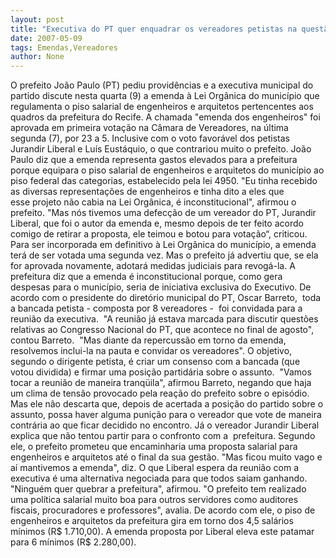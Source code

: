 ```yaml
---
layout: post
title: "Executiva do PT quer enquadrar os vereadores petistas na questão da emenda dos engenheiros"
date: 2007-05-09
tags: Emendas,Vereadores
author: None
---
```

O prefeito Jo&atilde;o Paulo (PT) pediu provid&ecirc;ncias e&nbsp;a executiva municipal do partido discute nesta&nbsp;quarta (9) a emenda &agrave; Lei Org&acirc;nica do munic&iacute;pio&nbsp;que regulamenta o piso salarial de engenheiros&nbsp;e arquitetos pertencentes aos quadros da&nbsp;prefeitura do Recife.
A chamada &quot;emenda dos engenheiros&quot; foi aprovada&nbsp;em primeira vota&ccedil;&atilde;o na C&acirc;mara de Vereadores, na&nbsp;&uacute;ltima segunda (7), por 23&nbsp;a 5. Inclusive&nbsp;com o voto&nbsp;favor&aacute;vel dos petistas Jurandir&nbsp;Liberal e Lu&iacute;s Eust&aacute;quio, o que contrariou&nbsp;muito o prefeito. 
Jo&atilde;o Paulo diz que a emenda representa gastos&nbsp;elevados para a prefeitura porque equipara o&nbsp;piso salarial de engenheiros e arquitetos do&nbsp;munic&iacute;pio ao piso federal das categorias,&nbsp;estabelecido pela lei 4950.
&quot;Eu tinha recebido as diversas representa&ccedil;&otilde;es&nbsp;de engenheiros e tinha dito a eles que esse&nbsp;projeto n&atilde;o cabia na Lei Org&acirc;nica, &eacute;&nbsp;inconstitucional&quot;, afirmou o prefeito. &quot;Mas n&oacute;s tivemos uma defec&ccedil;&atilde;o&nbsp;de um vereador do PT, Jurandir Liberal, que foi&nbsp;o autor da emenda e, mesmo depois de ter feito&nbsp;acordo comigo de retirar a proposta, ele teimou&nbsp;e botou para vota&ccedil;&atilde;o&ldquo;, criticou. 
Para ser incorporada em definitivo &agrave; Lei&nbsp;Org&acirc;nica do munic&iacute;pio, a emenda ter&aacute; de ser votada uma&nbsp;segunda vez. Mas o prefeito j&aacute;&nbsp;advertiu que, se ela for aprovada novamente, adotar&aacute; medidas judiciais para revog&aacute;-la.
A prefeitura diz que a emenda &eacute;&nbsp;inconstitucional porque, como gera despesas&nbsp;para o munic&iacute;pio, seria de iniciativa exclusiva&nbsp;do Executivo. 
De acordo com o presidente do diret&oacute;rio&nbsp;municipal do PT, Oscar Barreto,&nbsp; toda a bancada&nbsp;petista - composta por 8 vereadores -&nbsp; foi&nbsp;convidada para a reuni&atilde;o da executiva.&nbsp; 
&quot;A&nbsp;reuni&atilde;o j&aacute; estava marcada para discutir&nbsp;quest&otilde;es relativas ao Congresso Nacional do PT,&nbsp;que acontece no final de agosto&quot;, contou&nbsp;Barreto.&nbsp; &quot;Mas diante da repercuss&atilde;o em torno&nbsp;da emenda, resolvemos inclui-la na pauta e&nbsp;convidar os vereadores&quot;.
O objetivo, segundo o dirigente petista, &eacute;&nbsp;criar um consenso com a bancada (que votou&nbsp;dividida) e firmar uma posi&ccedil;&atilde;o partid&aacute;ria sobre&nbsp;o assunto.&nbsp; &quot;Vamos tocar a reuni&atilde;o de maneira&nbsp;tranq&uuml;ila&quot;, afirmou Barreto, negando que haja um&nbsp;clima de tens&atilde;o provocado pela rea&ccedil;&atilde;o do&nbsp;prefeito sobre o epis&oacute;dio.
Mas ele n&atilde;o descarta que, depois de acertada a&nbsp;posi&ccedil;&atilde;o do partido sobre o assunto, possa haver&nbsp;alguma puni&ccedil;&atilde;o para o vereador que vote de&nbsp;maneira contr&aacute;ria ao que ficar decidido no encontro.
J&aacute; o vereador Jurandir Liberal explica que n&atilde;o&nbsp;tentou partir para o confronto com a&nbsp; prefeitura. Segundo ele, o prefeito&nbsp;prometeu que&nbsp;encaminharia uma proposta salarial para engenheiros e arquitetos at&eacute; o final da sua&nbsp;gest&atilde;o. &quot;Mas ficou muito vago e a&iacute; mantivemos&nbsp;a emenda&quot;, diz.
O que Liberal espera da reuni&atilde;o com a executiva&nbsp;&eacute; uma alternativa negociada para que todos saiam&nbsp;ganhando.&nbsp; &quot;Ningu&eacute;m quer quebrar a prefeitura&quot;,&nbsp;afirmou. &quot;O prefeito tem realizado uma pol&iacute;tica&nbsp;salarial muito boa para outros&nbsp;servidores como auditores fiscais, procuradores e professores&quot;, avalia.
De acordo com&nbsp;ele, o piso de engenheiros e arquitetos da prefeitura gira em torno dos 4,5 sal&aacute;rios m&iacute;nimos (R$ 1.710,00). A emenda proposta por Liberal eleva este patamar para 6 m&iacute;nimos (R$ 2.280,00). 